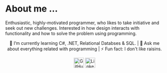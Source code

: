 <body>
  <h1>About me ...</h1>
  <p>Enthusiastic, highly-motivated programmer, who likes to take initiative and seek out new challenges. Interested in how design interacts with functionality and how to solve the problem using programming.</p>
<p align = "center">
🌱 I’m currently learning C#, .NET, Relational Databses & SQL. | 💬 Ask me about everything related with programming | ⚡ Fun fact: I don't like raisins.</p>
  <p align="center">
  <a href="https://github.com/norak22"><img alt="GitHub" title="GitHub" height="32" width="32" src="https://raw.githubusercontent.com/peterthehan/peterthehan/master/assets/github.svg"></a>
  <a href="https://www.linkedin.com/in/nora-kalva/"><img alt="LinkedIn" title="LinkedIn" height="32" width="32" src="https://raw.githubusercontent.com/peterthehan/peterthehan/master/assets/linkedin.svg"></a>
</p>

</body>
</html>
